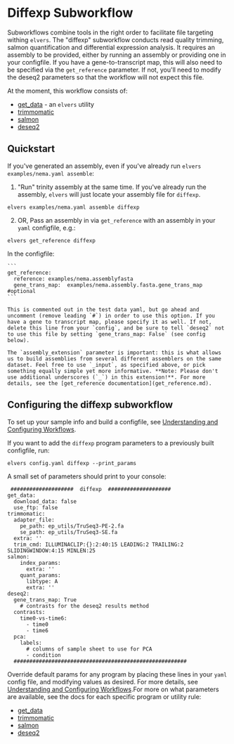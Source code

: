 # Diffexp Subworkflow

Subworkflows combine tools in the right order to facilitate file targeting withing `elvers`. The "diffexp" subworkflow conducts read quality trimming, salmon quantification and differential expression analysis. It requires an assembly to be provided, either by running an assembly or providing one in your configfile. If you have a gene-to-transcript map, this will also need to be specified via the `get_reference` parameter. If not, you'll need to modify the deseq2 parameters so
that the workflow will not expect this file. 

At the moment, this workflow consists of:
 
  - [get_data](get_data.md) - an `elvers` utility
  - [trimmomatic](trimmomatic.md)
  - [salmon](salmon.md)
  - [deseq2](deseq2.md)

## Quickstart

If you've generated an assembly, even if you've already run `elvers examples/nema.yaml assemble`:

   1) "Run" trinity assembly at the same time. If you've already run the assembly, `elvers` will just locate your assembly file for `diffexp`.
   
   ```
   elvers examples/nema.yaml assemble diffexp
   ```

   2) OR, Pass an assembly in via `get_reference` with an assembly in your `yaml` configfile, e.g.:
   
   ```
   elvers get_reference diffexp
   ```
  
   In the configfile:

    ```
    get_reference:
      reference: examples/nema.assemblyfasta
      gene_trans_map:  examples/nema.assembly.fasta.gene_trans_map #optional
    ```
    
    This is commented out in the test data yaml, but go ahead and uncomment (remove leading `#`) in order to use this option. If you have a gene to transcript map, please specify it as well. If not, delete this line from your `config`, and be sure to tell `deseq2` not to use this file by setting `gene_trans_map: False` (see config below).
    
    The `assembly_extension` parameter is important: this is what allows us to build assemblies from several different assemblers on the same dataset. Feel free to use `_input`, as specified above, or pick something equally simple yet more informative. **Note: Please don't use additional underscores (`_`) in this extension!**. For more details, see the [get_reference documentation](get_reference.md). 


## Configuring the diffexp subworkflow 

To set up your sample info and build a configfile, see [Understanding and Configuring Workflows](configure.md).

If you want to add the `diffexp` program parameters to a previously built configfile, run:
```
elvers config.yaml diffexp --print_params
```

A small set of parameters should print to your console:

```
 ####################  diffexp  ####################
get_data:
  download_data: false
  use_ftp: false
trimmomatic:
  adapter_file:
    pe_path: ep_utils/TruSeq3-PE-2.fa
    se_path: ep_utils/TruSeq3-SE.fa
  extra: ''
  trim_cmd: ILLUMINACLIP:{}:2:40:15 LEADING:2 TRAILING:2 SLIDINGWINDOW:4:15 MINLEN:25
salmon:
    index_params:
      extra: '' 
    quant_params:
      libtype: A
      extra: ''
deseq2:
  gene_trans_map: True
    # contrasts for the deseq2 results method
  contrasts:
    time0-vs-time6:
      - time0
      - time6
  pca:
    labels:
      # columns of sample sheet to use for PCA
      - condition
  #######################################################
```

Override default params for any program by placing these lines in your `yaml` config file, and modifying values as desired. For more details, see [Understanding and Configuring Workflows](configure.md).For more on what parameters are available, see the docs for each specific program or utility rule:

  - [get_data](get_data.md)
  - [trimmomatic](trimmomatic.md)
  - [salmon](salmon.md)
  - [deseq2](deseq2.md)
